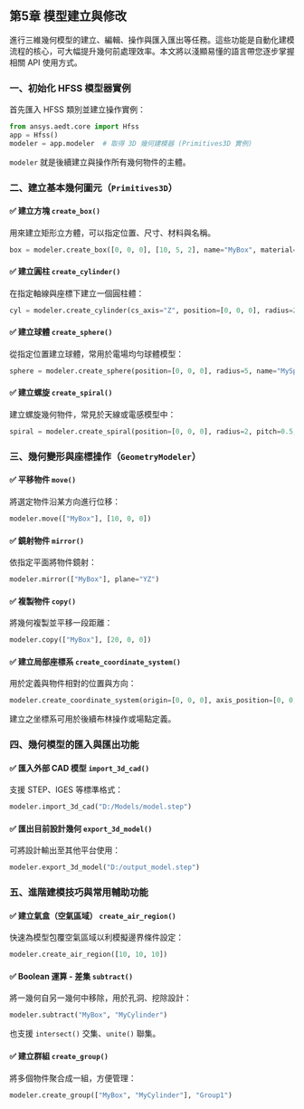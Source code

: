 第5章 模型建立與修改
---

進行三維幾何模型的建立、編輯、操作與匯入匯出等任務。這些功能是自動化建模流程的核心，可大幅提升幾何前處理效率。本文將以淺顯易懂的語言帶您逐步掌握相關 API 使用方式。


### 一、初始化 HFSS 模型器實例

首先匯入 HFSS 類別並建立操作實例：

```python
from ansys.aedt.core import Hfss
app = Hfss()
modeler = app.modeler  # 取得 3D 幾何建模器 (Primitives3D 實例)
```

`modeler` 就是後續建立與操作所有幾何物件的主體。


### 二、建立基本幾何圖元（`Primitives3D`）

#### ✅ 建立方塊 `create_box()`

用來建立矩形立方體，可以指定位置、尺寸、材料與名稱。

```python
box = modeler.create_box([0, 0, 0], [10, 5, 2], name="MyBox", material="copper")
```

#### ✅ 建立圓柱 `create_cylinder()`

在指定軸線與座標下建立一個圓柱體：

```python
cyl = modeler.create_cylinder(cs_axis="Z", position=[0, 0, 0], radius=2, height=10, name="MyCylinder")
```

#### ✅ 建立球體 `create_sphere()`

從指定位置建立球體，常用於電場均勻球體模型：

```python
sphere = modeler.create_sphere(position=[0, 0, 0], radius=5, name="MySphere")
```

#### ✅ 建立螺旋 `create_spiral()`

建立螺旋幾何物件，常見於天線或電感模型中：

```python
spiral = modeler.create_spiral(position=[0, 0, 0], radius=2, pitch=0.5, turns=5)
```


### 三、幾何變形與座標操作（`GeometryModeler`）

#### ✅ 平移物件 `move()`

將選定物件沿某方向進行位移：

```python
modeler.move(["MyBox"], [10, 0, 0])
```

#### ✅ 鏡射物件 `mirror()`

依指定平面將物件鏡射：

```python
modeler.mirror(["MyBox"], plane="YZ")
```

#### ✅ 複製物件 `copy()`

將幾何複製並平移一段距離：

```python
modeler.copy(["MyBox"], [20, 0, 0])
```

#### ✅ 建立局部座標系 `create_coordinate_system()`

用於定義與物件相對的位置與方向：

```python
modeler.create_coordinate_system(origin=[0, 0, 0], axis_position=[0, 0, 10], name="MyCS")
```

建立之坐標系可用於後續布林操作或場點定義。


### 四、幾何模型的匯入與匯出功能

#### ✅ 匯入外部 CAD 模型 `import_3d_cad()`

支援 STEP、IGES 等標準格式：

```python
modeler.import_3d_cad("D:/Models/model.step")
```

#### ✅ 匯出目前設計幾何 `export_3d_model()`

可將設計輸出至其他平台使用：

```python
modeler.export_3d_model("D:/output_model.step")
```


### 五、進階建模技巧與常用輔助功能

#### ✅ 建立氣盒（空氣區域） `create_air_region()`

快速為模型包覆空氣區域以利模擬邊界條件設定：

```python
modeler.create_air_region([10, 10, 10])
```

#### ✅ Boolean 運算 - 差集 `subtract()`

將一幾何自另一幾何中移除，用於孔洞、挖除設計：

```python
modeler.subtract("MyBox", "MyCylinder")
```

也支援 `intersect()` 交集、`unite()` 聯集。

#### ✅ 建立群組 `create_group()`

將多個物件聚合成一組，方便管理：

```python
modeler.create_group(["MyBox", "MyCylinder"], "Group1")
```



